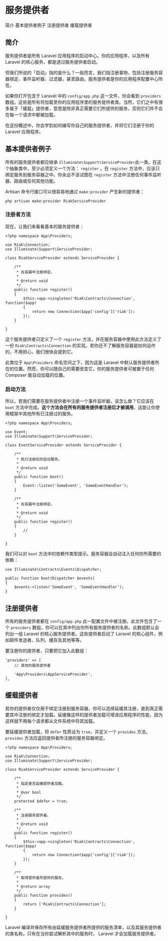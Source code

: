 # 服务提供者

简介
基本提供者例子
注册提供者
缓载提供者

## 简介

服务提供者是所有 Laravel 应用程序的启动中心。你的应用程序，以及所有 Laravel 的核心服务，都是透过服务提供者启动。

但我们所说的「启动」指的是什么？一般而言，我们指注册事物，包括注册服务容器绑定、事件监听器、过滤器，甚至路由。服务提供者是你的应用程序配置中心所在。

如果你打开包含于 Laravel 中的 `config/app.php` 这一文件，你会看到 `providers` 数组。这些是所有将加载至你的应用程序里的服务提供者类。当然，它们之中有很多属于「缓载」提供者，意思是除非真正需要它们所提供的服务，否则它们并不会在每一个请求中都被加载。

在这份概述中，你会学到如何编写你自己的服务提供者，并将它们注册于你的 Laravel 应用程序。


## 基本提供者例子

所有的服务提供者都应继承 `Illuminate\Support\ServiceProvider`此一类。在这个抽象类中，至少必须定义一个方法： `register` 。在 `register` 方法中，应该只绑定服务到服务容器之中。你永远不该试图在 `register` 方法中注册任何事件监听器、路由或任何其他功能。

Artisan 命令行接口可以很容易地通过 `make:provider` 产生新的提供者：

```
php artisan make:provider RiakServiceProvider
```

### 注册者方法

现在，让我们来看看基本的服务提供者：

```
<?php namespace App\Providers;

use Riak\Connection;
use Illuminate\Support\ServiceProvider;

class RiakServiceProvider extends ServiceProvider {

    /**
     * 在容器中注册绑定。
     *
     * @return void
     */
    public function register()
    {
        $this->app->singleton('Riak\Contracts\Connection', function($app)
        {
            return new Connection($app['config']['riak']);
        });
    }

}
```

这个服务提供者只定义了一个 `register` 方法，并在服务容器中使用此方法定义了一份 `Riak\Contracts\Connection` 的实现。若你还不了解服务容器是如何运作的，不用担心，我们很快会提到它。

此类位于 `App\Providers` 命名空间之下，因为这是 Laravel 中默认服务提供者所在的位置。然而，你可以随自己的需要改变它。你的服务提供者可被置于任何 Composer 能自动加载的位置。

### 启动方法

所以，若我们需要在服务提供者中注册一个事件监听器，该怎么做？它应该在 `boot` 方法中完成。**这个方法会在所有的服务提供者注册后才被调用**，这能让你使用框架中其他所有已注册过的服务。

```
<?php namespace App\Providers;

use Event;
use Illuminate\Support\ServiceProvider;

class EventServiceProvider extends ServiceProvider {

    /**
     * 执行注册后的启动服务。
     *
     * @return void
     */
    public function boot()
    {
        Event::listen('SomeEvent', 'SomeEventHandler');
    }

    /**
     * 在容器中注册绑定。
     *
     * @return void
     */
    public function register()
    {
        //
    }

}
```

我们可以对 `boot` 方法中的依赖作类型提示。服务容器会自动注入任何你所需要的依赖：

```
use Illuminate\Contracts\Events\Dispatcher;

public function boot(Dispatcher $events)
{
    $events->listen('SomeEvent', 'SomeEventHandler');
}
```
## 注册提供者

所有的服务提供者都在 `config/app.php` 此一配置文件中被注册。此文件包含了一个 `providers` 数组，你可以在其中列出你所有服务提供者的名称。此数组默认会列出一组 Laravel 的核心服务提供者。这些提供者启动了 Laravel 的核心组件，例如邮件发送者、队列、缓存及其他等等。

要注册你的提供者，只要把它加入此数组：

```
'providers' => [
    // 其他的服务提供者

    'App\Providers\AppServiceProvider',
],
```
## 缓载提供者

若你的提供者仅仅用于绑定注册到服务容器，你可以选择延缓其注册，直到真正需要其中注册的绑定才加载。延缓像这样的提供者加载可增进应用程序的性能，因为这样就不用每个请求都从文件系统中将其加载。

要延缓提供者加载，将 `defer` 性质设为 `true`，并定义一个 `provides` 方法。 `provides` 方法应返回提供者所注册的服务容器绑定。

```
<?php namespace App\Providers;

use Riak\Connection;
use Illuminate\Support\ServiceProvider;

class RiakServiceProvider extends ServiceProvider {

    /**
     * 指定是否延缓提供者加载。
     *
     * @var bool
     */
    protected $defer = true;

    /**
     * 注册服务提供者。
     *
     * @return void
     */
    public function register()
    {
        $this->app->singleton('Riak\Contracts\Connection', function($app)
        {
            return new Connection($app['config']['riak']);
        });
    }

    /**
     * 取得提供者所提供的服务。
     *
     * @return array
     */
    public function provides()
    {
        return ['Riak\Contracts\Connection'];
    }

}
```
Laravel 编译并保存所有由延缓服务提供者所提供的服务清单，以及其服务提供者的类名称。只有在当你尝试解析其中的服务时， Laravel 才会加载服务提供者。
